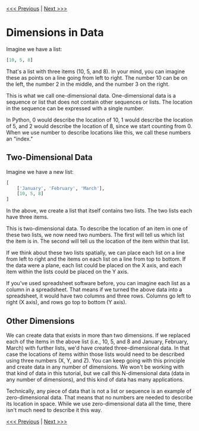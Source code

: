 [<<< Previous](../README.md) | [Next >>>](series.md)

# Dimensions in Data

Imagine we have a list:

```python
[10, 5, 8]
```

That's a list with three items (10, 5, and 8). In your mind, you can imagine these as points on a line going from left to right. The number 10 can be on the left, the number 2 in the middle, and the number 3 on the right.

This is what we call one-dimensional data. One-dimensional data is a sequence or list that does not contain other sequences or lists. The location in the sequence can be expressed with a single number.

 In Python, 0 would describe the location of 10, 1 would describe the location of 5, and 2 would describe the location of 8, since we start counting from 0. When we use number to describe locations like this, we call these numbers an "index." 

## Two-Dimensional Data

Imagine we have a new list:

```python
[
    ['January', 'February', 'March'],
    [10, 5, 8]
]
```

In the above, we create a list that itself contains two lists. The two lists each have three items.

This is two-dimensional data. To describe the location of an item in one of these two lists, we now need two numbers. The first will tell us which list the item is in. The second will tell us the location of the item within that list. 

If we think about these two lists spatially, we can place each list on a line from left to right and the items on each list on a line from top to bottom. If the data were a plane, each list could be placed on the X axis, and each item within the lists could be placed on the Y axis. 

If you've used spreadsheet software before, you can imagine each list as a column in a spreadsheet. That means if we turned the above data into a spreadsheet, it would have two columns and three rows. Columns go left to right (X axis), and rows go top to bottom (Y axis).
## Other Dimensions

We can create data that exists in more than two dimensions. If we replaced each of the items in the above list (i.e., 10, 5, and 8 and January, February, March) with further lists, we'd have created three-dimensional data. In that case the locations of items within those lists would need to be described using three numbers (X, Y, and Z). You can keep going with this principle and create data in any number of dimensions. We won't be working with that kind of data in this tutorial, but we call this N-dimensional data (data in any number of dimensions), and this kind of data has many applications.

Technically, any piece of data that is not a list or sequence is an example of zero-dimensional data. That means that no numbers are needed to describe its location in space. While we use zero-dimensional data all the time, there isn't much need to describe it this way.

[<<< Previous](../README.md) | [Next >>>](series.md)
